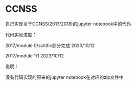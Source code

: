 # CCNSS
自己实现关于CCNSS(2017/2018)的jupyter notebook中的代码

代码实现进度：

2017/module 0/scitific部分完成  2023/10/12

2017/module 1/1                 2023/10/12

说明：

没有代码实现的原来的jupyter notebook在对应的zip文件中
